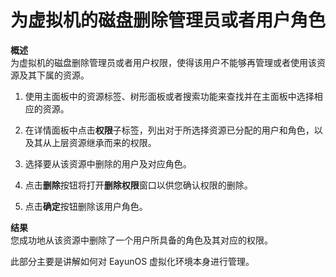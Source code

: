 # 为虚拟机的磁盘删除管理员或者用户角色

**概述**<br/>
为虚拟机的磁盘删除管理员或者用户权限，使得该用户不能够再管理或者使用该资源及其下属的资源。

1. 使用主面板中的资源标签、树形面板或者搜索功能来查找并在主面板中选择相应的资源。

1. 在详情面板中点击**权限**子标签，列出对于所选择资源已分配的用户和角色，以及其从上层资源继承而来的权限。

1. 选择要从该资源中删除的用户及对应角色。

1. 点击**删除**按钮将打开**删除权限**窗口以供您确认权限的删除。

1. 点击**确定**按钮删除该用户角色。

**结果**<br/>
您成功地从该资源中删除了一个用户所具备的角色及其对应的权限。

此部分主要是讲解如何对 EayunOS 虚拟化环境本身进行管理。

